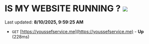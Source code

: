 # IS MY WEBSITE RUNNING ? [![](https://img.shields.io/static/v1?label=Sponsor&message=%E2%9D%A4&logo=GitHub&color=%23fe8e86)](https://github.com/sponsors/Youssef-Lehmam)

Last updated: **8/10/2025, 9:59:25 AM**

- `GET` [https://youssefservice.me](https://youssefservice.me) - **Up** (228ms)
